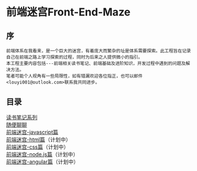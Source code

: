 # 前端迷宫Front-End-Maze

## 序
```
前端体系在我看来，是一个巨大的迷宫，有着庞大而繁杂的址是体系需要探索。此工程旨在记录自己在前端之路上学习探索的过程，同时为后来之人提供微小的指引。
本工程主要内容包括---前端相关读书笔记、前端基础及进阶知识，开发过程中遇到的问题及解决方法。
笔者可能个人视角有一些局限性，如有错漏欢迎各位指正，也可以邮件<louyi001@outlook.com>联系我共同进步。
```

## 目录
[读书笔记系列](https://maze1943.github.io/Front-End-Maze/读书笔记/README.md)<br/>
[随便聊聊]()<br/>
[前端迷宫-javascript篇](https://maze1943.github.io/Front-End-Maze/前端迷宫/README.md)<br/>
[前端迷宫-html篇](https://maze1943.github.io/Front-End-Maze/前端迷宫/README.md)（计划中）<br/>
[前端迷宫-css篇](https://maze1943.github.io/Front-End-Maze/前端迷宫/README.md)（计划中）<br/>
[前端迷宫-node.js篇](https://maze1943.github.io/Front-End-Maze/前端迷宫/README.md)（计划中）<br/>
[前端迷宫-angular篇](https://maze1943.github.io/Front-End-Maze/前端迷宫/README.md)（计划中）<br/>